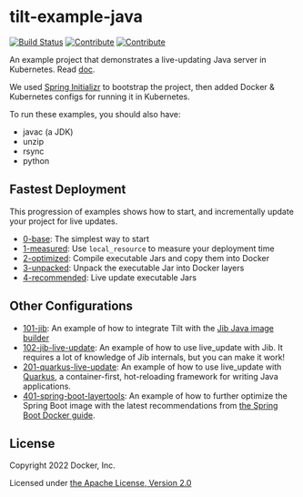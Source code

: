 # tilt-example-java

[![Build Status](https://circleci.com/gh/tilt-dev/tilt-example-java/tree/master.svg?style=shield)](https://circleci.com/gh/tilt-dev/tilt-example-java)
[![Contribute](https://img.shields.io/static/v1?label=code%20with&message=che%20(ephemeral)&logo=eclipseche&color=FDB940&labelColor=525C86)](https://che-dogfooding.apps.che-dev.x6e0.p1.openshiftapps.com/#https://github.com/l0rd/tilt-example-java)
[![Contribute](https://img.shields.io/static/v1?label=code%20with&message=che%20(persistent)&logo=eclipseche&color=FDB940&labelColor=525C86)](https://che-dogfooding.apps.che-dev.x6e0.p1.openshiftapps.com/#https://github.com/l0rd/tilt-example-java&df=.devfile-persistent.yaml)

An example project that demonstrates a live-updating Java server in Kubernetes. Read [doc](https://docs.tilt.dev/example_java.html).

We used [Spring Initializr](https://start.spring.io/) to bootstrap the project,
then added Docker & Kubernetes configs for running it in Kubernetes.

To run these examples, you should also have:
- javac (a JDK)
- unzip
- rsync
- python

## Fastest Deployment

This progression of examples shows how to start, and incrementally update
your project for live updates.

- [0-base](0-base): The simplest way to start
- [1-measured](1-measured): Use `local_resource` to measure your deployment time
- [2-optimized](2-optimized): Compile executable Jars and copy them into Docker
- [3-unpacked](3-unpacked): Unpack the executable Jar into Docker layers
- [4-recommended](4-recommended): Live update executable Jars

## Other Configurations

- [101-jib](101-jib): An example of how to integrate Tilt with the [Jib Java
  image builder](https://github.com/GoogleContainerTools/jib)
- [102-jib-live-update](102-jib-live-update): An example of how to use
  live_update with Jib. It requires a lot of knowledge of Jib internals, but you
  can make it work!
- [201-quarkus-live-update](201-quarkus-live-update): An example of how to use
  live_update with [Quarkus](https://quarkus.io/), a container-first, hot-reloading framework for writing
  Java applications.
- [401-spring-boot-layertools](401-spring-boot-layertools): An example of how to
  further optimize the Spring Boot image with the latest recommendations from
  [the Spring Boot Docker
  guide](https://github.com/spring-guides/top-spring-boot-docker#spring-boot-layer-index).

## License

Copyright 2022 Docker, Inc.

Licensed under [the Apache License, Version 2.0](LICENSE)
